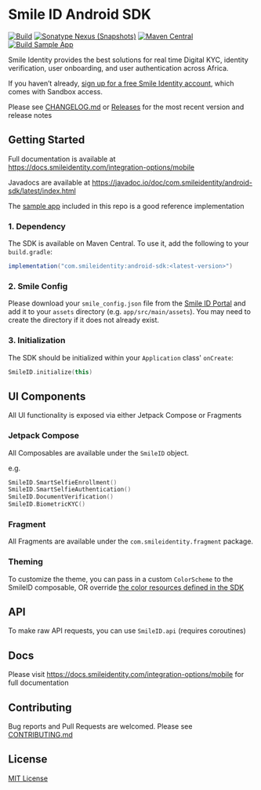 # Smile ID Android SDK

[![Build](https://github.com/smileidentity/android/actions/workflows/build.yaml/badge.svg)](https://github.com/smileidentity/android/actions/workflows/build.yaml)
[![Sonatype Nexus (Snapshots)](https://img.shields.io/nexus/s/com.smileidentity/android-sdk?server=https%3A%2F%2Foss.sonatype.org)](https://oss.sonatype.org/content/repositories/snapshots/com/smileidentity/android-sdk/)
[![Maven Central](https://img.shields.io/maven-central/v/com.smileidentity/android-sdk)](https://mvnrepository.com/artifact/com.smileidentity/android-sdk)
[![Build Sample App](https://github.com/smileidentity/android/actions/workflows/build_app.yaml/badge.svg)](https://github.com/smileidentity/android/actions/workflows/build_app.yaml)

Smile Identity provides the best solutions for real time Digital KYC, identity verification, user
onboarding, and user authentication across Africa.

If you haven’t already, 
[sign up for a free Smile Identity account](https://www.smileidentity.com/schedule-a-demo/), which 
comes with Sandbox access.

Please see [CHANGELOG.md](CHANGELOG.md) or 
[Releases](https://github.com/smileidentity/android/releases) for the most recent version and 
release notes


## Getting Started

Full documentation is available at https://docs.smileidentity.com/integration-options/mobile

Javadocs are available at https://javadoc.io/doc/com.smileidentity/android-sdk/latest/index.html

The [sample app](sample/src/main/java/com/smileidentity/sample/compose/MainScreen.kt) included in 
this repo is a good reference implementation

### 1. Dependency

The SDK is available on Maven Central. To use it, add the following to your `build.gradle`:

```groovy
implementation("com.smileidentity:android-sdk:<latest-version>")
```

### 2. Smile Config

Please download your `smile_config.json` file from the 
[Smile ID Portal](https://portal.smileidentity.com/sdk) and add it to your `assets` directory (e.g. 
`app/src/main/assets`). You may need to create the directory if it does not already exist. 

### 3. Initialization

The SDK should be initialized within your `Application` class' `onCreate`:

```kotlin
SmileID.initialize(this) 
```

## UI Components

All UI functionality is exposed via either Jetpack Compose or Fragments

### Jetpack Compose

All Composables are available under the `SmileID` object. 

e.g.
```kotlin
SmileID.SmartSelfieEnrollment()
SmileID.SmartSelfieAuthentication()
SmileID.DocumentVerification()
SmileID.BiometricKYC()
```

### Fragment

All Fragments are available under the `com.smileidentity.fragment` package.

### Theming

To customize the theme, you can pass in a custom `ColorScheme` to the SmileID composable, OR
override [the color resources defined in the SDK](lib/src/main/res/values/colors.xml)

## API

To make raw API requests, you can use `SmileID.api` (requires coroutines)

## Docs

Please visit https://docs.smileidentity.com/integration-options/mobile for full documentation

## Contributing

Bug reports and Pull Requests are welcomed. Please see [CONTRIBUTING.md](CONTRIBUTING.md)

## License

[MIT License](LICENSE)
